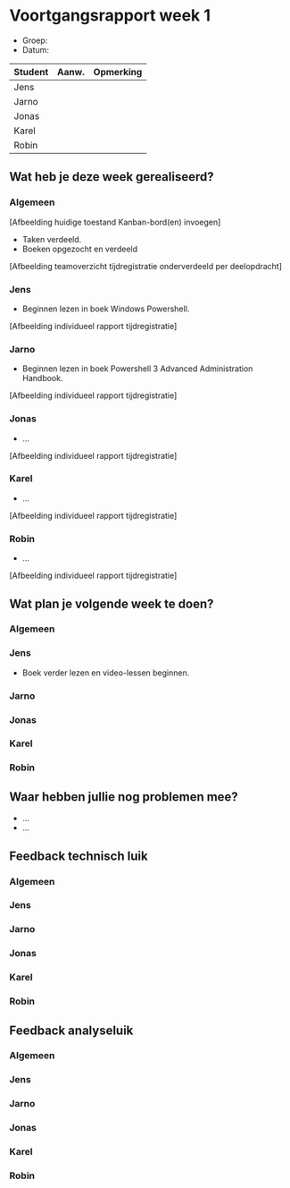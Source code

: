 # Voortgangsrapport week 1

* Groep:
* Datum:

| Student  | Aanw. | Opmerking |
| :---     | :---  | :---      |
| Jens |       |           |
| Jarno |       |           |
| Jonas |       |           |
| Karel |       |           |
| Robin |       |           |

## Wat heb je deze week gerealiseerd?

### Algemeen

[Afbeelding huidige toestand Kanban-bord(en) invoegen]

* Taken verdeeld.
* Boeken opgezocht en verdeeld

[Afbeelding teamoverzicht tijdregistratie onderverdeeld per deelopdracht]

### Jens

* Beginnen lezen in boek Windows Powershell.

[Afbeelding individueel rapport tijdregistratie]

### Jarno

* Beginnen lezen in boek Powershell 3 Advanced Administration Handbook.

[Afbeelding individueel rapport tijdregistratie]

### Jonas

* ...

[Afbeelding individueel rapport tijdregistratie]

### Karel

* ...

[Afbeelding individueel rapport tijdregistratie]

### Robin

* ...

[Afbeelding individueel rapport tijdregistratie]


## Wat plan je volgende week te doen?

### Algemeen
### Jens
* Boek verder lezen en video-lessen beginnen.

### Jarno
### Jonas
### Karel
### Robin


## Waar hebben jullie nog problemen mee?

* ...
* ...

## Feedback technisch luik

### Algemeen

### Jens
### Jarno
### Jonas
### Karel
### Robin

## Feedback analyseluik

### Algemeen

### Jens
### Jarno
### Jonas
### Karel
### Robin


